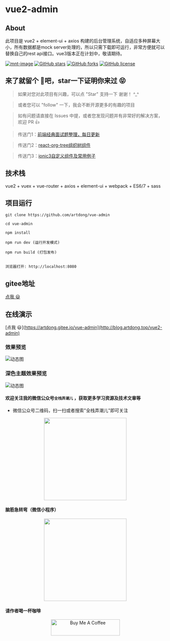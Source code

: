 # vue2-admin

## About

此项目是 vue2 + element-ui + axios 构建的后台管理系统，自适应多种屏幕大小，所有数据都是mock server处理的，所以只需下载即可运行，非常方便就可以替换自己的rest api接口。vue3版本正在计划中，敬请期待。

[![mnt-image](https://img.shields.io/maintenance/yes/2023.svg)](../../commits/develop)
[![GitHub stars](https://img.shields.io/github/stars/artdong/vue-admin.svg)](https://github.com/artdong/vue-admin/stargazers)
[![GitHub forks](https://img.shields.io/github/forks/artdong/vue-admin.svg)](https://github.com/artdong/vue-admin/network)
[![GitHub license](https://img.shields.io/badge/license-MIT-blue.svg)](https://github.com/artdong/vue-admin/blob/develop/LICENSE)


## 来了就留个 :feet:吧，star一下证明你来过  :stuck_out_tongue_closed_eyes:

>  如果对您对此项目有兴趣，可以点 "Star" 支持一下 谢谢！ ^_^

>  或者您可以 "follow" 一下，我会不断开源更多的有趣的项目

>  如有问题请直接在 Issues 中提，或者您发现问题并有非常好的解决方案，欢迎 PR 👍


>  传送门1：[前端经典面试题整理，每日更新](https://github.com/daily-interview/fe-interview)

>  传送门2：[react-org-tree组织树组件](https://github.com/artdong/react-org-tree)

>  传送门3：[ionic3自定义组件及常用例子](https://github.com/artdong/ionic3-awesome)


## 技术栈

vue2 + vuex + vue-router + axios + element-ui + webpack + ES6/7 + sass


## 项目运行

```
git clone https://github.com/artdong/vue-admin

cd vue-admin

npm install

npm run dev (运行开发模式)

npm run build (打包发布)


浏览器打开: http://localhost:8080

```

## gitee地址

[点我 :smiley:](https://gitee.com/artdong/vue-admin)

## 在线演示

[点我 :smiley:](https://artdong.gitee.io/vue-admin](http://blog.artdong.top/vue2-admin)

### 效果预览

![动态图](https://upload-images.jianshu.io/upload_images/3100736-41a17e53122c0609.gif?raw=true)

### 深色主题效果预览

![动态图](https://upload-images.jianshu.io/upload_images/3100736-b0f8985f5dd5f4c7.gif?raw=true)

#### 欢迎关注我的微信公众号`全栈弄潮儿` ，获取更多学习资源及技术文章等

* 微信公众号二维码，扫一扫或者搜索"全栈弄潮儿"即可关注

<p align='center'>
  <img src="https://upload-images.jianshu.io/upload_images/3100736-ddcf3f57a7be2ad1.jpg" width="260px" style="display:inline;">
</p>

#### 脑筋急转弯（微信小程序）

<p align='center'>
  <img src="https://upload-images.jianshu.io/upload_images/3100736-8679464618a2cd66.jpg" width="260px" style="display:inline;">
</p>

#### 请作者喝一杯咖啡
<p align='center'>
  <a href="https://www.buymeacoffee.com/artd" target="_blank"><img src="https://cdn.buymeacoffee.com/buttons/arial-violet.png" alt="Buy Me A Coffee" style="height: 51px !important;width: 217px !important;" >
  </a>
</p>
